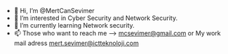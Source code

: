 - 👋 Hi, I’m @MertCanSevimer
- 👀 I’m interested in Cyber Security and Network Security.
- 🌱 I’m currently learning Network security.
- 📫 Those who want to reach me --> mcsevimer@gmail.com or My work mail adress mert.sevimer@ictteknoloji.com

<!---
MertCanSevimer/MertCanSevimer is a ✨ special ✨ repository because its `README.md` (this file) appears on your GitHub profile.
You can click the Preview link to take a look at your changes.
--->
